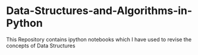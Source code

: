# Data-Structures-and-Algorithms-in-Python
This Repository contains ipython notebooks which I have used to revise the concepts of Data Structures 
